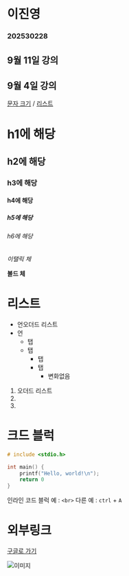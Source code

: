 # 이진영
### 202530228
    
## 9월 11일 강의

## 9월 4일 강의

[문자 크기](#h1에-해당) / [리스트](#리스트) 


# h1에 해당
## h2에 해당
### h3에 해당
#### h4에 해당
##### h5에 해당
###### h6에 해당


*이탤릭 체*

**볼드 체**


# 리스트

* 언오더드 리스트
* 언
    * 탭
    * 탭
        * 탭
        * 탭
            * 변화없음

1. 오더드 리스트
2. 
3. 

# 크드 블럭

```c
# include <stdio.h>

int main() {
    printf("Hello, world!\n");
    return 0
}
```
인라인 코드 블럭 예 : `<br>` 다른 예 : `ctrl` + `A`

# 외부링크
[구글로 가기](https://google.com "구글 링크")

![이미지](./image.jpg "이미지 삽입")
